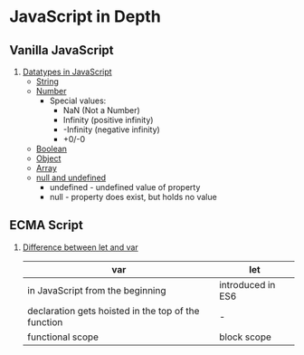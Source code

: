 # JavaScript in Depth

## Vanilla JavaScript

1. [Datatypes in JavaScript](../master/datatypes)
    - [String](../master/datatypes/string.js)
    - [Number](../master/datatypes/number.js)
        - Special values:
            - NaN (Not a Number)
            - Infinity (positive infinity)
            - -Infinity (negative infinity)
            - +0/-0
    - [Boolean](../master/datatypes/boolean.js)
    - [Object](../master/datatypes/object.js)
    - [Array](../master/datatypes/array.js)
    - [null and undefined](../master/datatypes/null-and-undefined.js)
        - undefined - undefined value of property
        - null - property does exist, but holds no value


## ECMA Script

1. [Difference between let and var](../master/ecma-script/let-var-difference.js)

    | var                                                   | let               |
    |-------------------------------------------------------|-------------------|
    | in JavaScript from the beginning                      | introduced in ES6 |
    | declaration gets hoisted in the top of the function   | -                 |
    | functional scope                                      | block scope       |